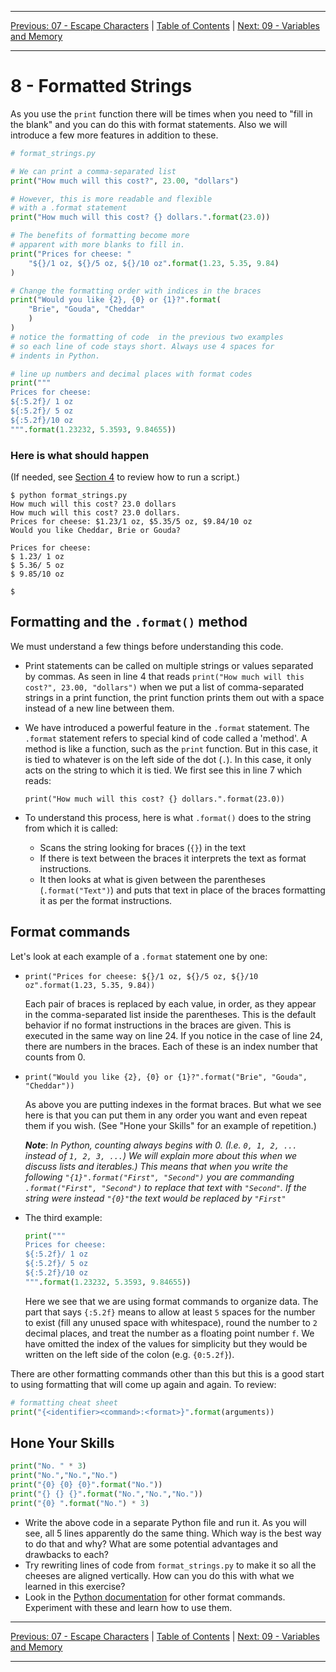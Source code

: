 <!-- Navigation -->

---

[Previous: 07 - Escape Characters](./07-Escape-Characters.md) | [Table of Contents](./00-Table-of-Contents.md) | [Next: 09 - Variables and Memory](./09-Variables-and-Memory.md)

---
<!-- End Navigation -->

# 8 - Formatted Strings

As you use the `print` function there will be times when you need to "fill in the blank" and you can do this with format statements. Also we will introduce a few more features in addition to these.

```python
# format_strings.py

# We can print a comma-separated list
print("How much will this cost?", 23.00, "dollars")

# However, this is more readable and flexible 
# with a .format statement
print("How much will this cost? {} dollars.".format(23.0))

# The benefits of formatting become more
# apparent with more blanks to fill in.
print("Prices for cheese: "
    "${}/1 oz, ${}/5 oz, ${}/10 oz".format(1.23, 5.35, 9.84)
)

# Change the formatting order with indices in the braces
print("Would you like {2}, {0} or {1}?".format(
    "Brie", "Gouda", "Cheddar"
	)
)
# notice the formatting of code  in the previous two examples
# so each line of code stays short. Always use 4 spaces for 
# indents in Python.

# line up numbers and decimal places with format codes
print("""
Prices for cheese:
${:5.2f}/ 1 oz
${:5.2f}/ 5 oz
${:5.2f}/10 oz
""".format(1.23232, 5.3593, 9.84655))
```

### Here is what should happen

(If needed, see [Section 4](./04-Hello-World.md#making-and-running-your-first-python-file) to review how to run a script.)

```
$ python format_strings.py
How much will this cost? 23.0 dollars
How much will this cost? 23.0 dollars.
Prices for cheese: $1.23/1 oz, $5.35/5 oz, $9.84/10 oz
Would you like Cheddar, Brie or Gouda?

Prices for cheese:
$ 1.23/ 1 oz
$ 5.36/ 5 oz
$ 9.85/10 oz

$
```

## Formatting and the `.format()` method

We must understand a few things before understanding this code. 

- Print statements can be called on multiple strings or values separated by commas. As seen in line 4 that reads `print("How much will this cost?", 23.00, "dollars")` when we put a list of comma-separated strings in a print function, the print function prints them out with a space instead of a new line between them.

- We have introduced a powerful feature in the `.format` statement. The `.format`  statement refers to special kind of code called a 'method'. A method is like a function, such as the `print` function. But in this case, it is tied to whatever is on the left side of the dot (`.`). In this case, it only acts on the string to which it is tied. We first see this in line 7 which reads:

  `print("How much will this cost? {} dollars.".format(23.0))`

- To understand this process, here is what `.format()` does to the string from which it is called:

  - Scans the string looking for braces (`{}`) in the text
  - If there is text between the braces it interprets the text as format instructions.
  - It then looks at what is given between the parentheses (`.format("Text")`) and puts that text in place of the braces formatting it as per the format instructions.

## Format commands

Let's look at each example of a `.format`  statement one by one:

- `print("Prices for cheese: ${}/1 oz, ${}/5 oz, ${}/10 oz".format(1.23, 5.35, 9.84))`

   Each pair of braces is replaced by each value, in order, as they appear in the comma-separated list inside the parentheses. This is the default behavior if no format instructions in the braces are given. This is executed in the same way on line 24. If you notice in the case of line 24, there are numbers in the braces. Each of these is an index number that counts from 0.

- `print("Would you like {2}, {0} or {1}?".format("Brie", "Gouda", "Cheddar"))`

  As above you are putting indexes in the format braces. But what we see here is that you can put them in any order you want and even repeat them if you wish. (See "Hone your Skills" for an example of repetition.) 

  ***Note***: *In Python, counting always begins with 0.  (I.e. `0, 1, 2, ...` instead of `1, 2, 3, ...`) We will explain more about this when we discuss lists and iterables.) This means that when you write the following `"{1}".format("First", "Second")` you are commanding `.format("First", "Second")` to replace that text with `"Second"`. If the string were instead `"{0}"`the text would be replaced by `"First"`*

- The third example:
  
  ```python
  print("""
  Prices for cheese:
  ${:5.2f}/ 1 oz
  ${:5.2f}/ 5 oz
  ${:5.2f}/10 oz
  """.format(1.23232, 5.3593, 9.84655))
  ```
  
  Here we see that we are using format commands to organize data. The part that says `{:5.2f}` means to allow at least `5` spaces for the number to exist (fill any unused space with whitespace), round the number to `2` decimal places, and treat the number as a floating point number `f`.  We have omitted the index of the values for simplicity but they would be written on the left side of the colon (e.g. `{0:5.2f}`).

There are other formatting commands other than this but this is a good start to using formatting that will come up again and again. To review:

```python
# formatting cheat sheet
print("{<identifier><command>:<format>}".format(arguments))
```

## Hone Your Skills

```python
print("No. " * 3)
print("No.","No.","No.")
print("{0} {0} {0}".format("No."))
print("{} {} {}".format("No.","No.","No."))
print("{0} ".format("No.") * 3)
```

- Write the above code in a separate Python file and run it. As you will see, all 5 lines apparently do the same thing. Which way is the best way to do that and why? What are some potential advantages and drawbacks to each?
- Try rewriting lines of code from `format_strings.py` to make it so all the cheeses are aligned vertically. How can you do this with what we learned in this exercise?
- Look in the [Python documentation](https://docs.python.org/3.8/library/string.html#custom-string-formatting) for other format commands. Experiment with these and learn how to use them.

<!-- Navigation -->

---

[Previous: 07 - Escape Characters](./07-Escape-Characters.md) | [Table of Contents](./00-Table-of-Contents.md) | [Next: 09 - Variables and Memory](./09-Variables-and-Memory.md)

---
<!-- End Navigation -->
